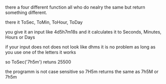 there a four different function all who do nealry the same but return something different.

there it ToSec, ToMin, ToHour, ToDay

you give it an input like 4d5h7m18s and it calculates it to Seconds, Minutes, Hours or Days

if your input does not does not look like dhms it is no problem as long as you use one of the letters it works

so ToSec('7h5m') retuns 25500

the programm is not case sensitive so 7H5m returns the same as 7h5M or 7h5m